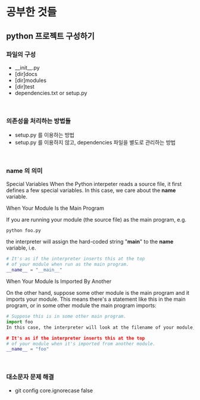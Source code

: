 # 공부한 것들

## python 프로젝트 구성하기

### 파일의 구성

- \_\_init\_\_.py
- [dir]docs
- [dir]modules
- [dir]test
- dependencies.txt or setup.py

<br>

### 의존성을 처리하는 방법들

- setup.py 를 이용하는 방법
- setup.py 를 이용하지 않고, dependencies 파일을 별도로 관리하는 방법

<br>

### __name__ 의 의미

Special Variables
When the Python interpeter reads a source file, it first defines a few special variables. In this case, we care about the __name__ variable.

When Your Module Is the Main Program

If you are running your module (the source file) as the main program, e.g.
```pyhon
python foo.py
```
the interpreter will assign the hard-coded string "__main__" to the __name__ variable, i.e.

```python
# It's as if the interpreter inserts this at the top
# of your module when run as the main program.
__name__ = "__main__" 
```
When Your Module Is Imported By Another

On the other hand, suppose some other module is the main program and it imports your module. This means there's a statement like this in the main program, or in some other module the main program imports:
```python
# Suppose this is in some other main program.
import foo
In this case, the interpreter will look at the filename of your module, foo.py, strip off the .py, and assign that string to your module's __name__ variable, i.e.

# It's as if the interpreter inserts this at the top
# of your module when it's imported from another module.
__name__ = "foo"
```

<br>

### 대소문자 문제 해결

- git config core.ignorecase false

